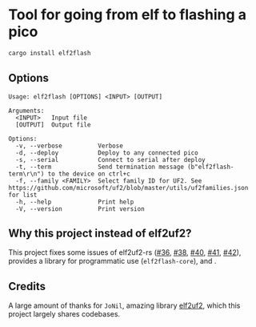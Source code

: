 # Tool for going from elf to flashing a pico

```bash
cargo install elf2flash
```

## Options
```
Usage: elf2flash [OPTIONS] <INPUT> [OUTPUT]

Arguments:
  <INPUT>   Input file
  [OUTPUT]  Output file

Options:
  -v, --verbose          Verbose
  -d, --deploy           Deploy to any connected pico
  -s, --serial           Connect to serial after deploy
  -t, --term             Send termination message (b"elf2flash-term\r\n") to the device on ctrl+c
  -f, --family <FAMILY>  Select family ID for UF2. See https://github.com/microsoft/uf2/blob/master/utils/uf2families.json for list
  -h, --help             Print help
  -V, --version          Print version
```

## Why this project instead of elf2uf2?
This project fixes some issues of elf2uf2-rs ([#36](https://github.com/JoNil/elf2uf2-rs/pull/36), [#38](https://github.com/JoNil/elf2uf2-rs/issues/38), [#40](https://github.com/JoNil/elf2uf2-rs/issues/40), [#41](https://github.com/JoNil/elf2uf2-rs/pull/41), [#42](https://github.com/JoNil/elf2uf2-rs/pull/42)), provides a library for programmatic use (`elf2flash-core`), and .

## Credits
A large amount of thanks for `JoNil`, amazing library [elf2uf2](https://github.com/JoNil/elf2uf2-rs), which this project largely shares codebases.
